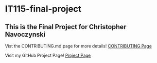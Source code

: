 # IT115-final-project

## This is the Final Project for Christopher Navoczynski

Vist the CONTRIBUTING.md page for more details!
[CONTRIBUTING Page](https://github.com/ChrisNavoczynski/IT115-final-project/blob/main/CONTRIBUTING.md)

Visit my GitHub Project Page!
[Project Page](https://chrisnavoczynski.github.io/IT115-final-project/)
